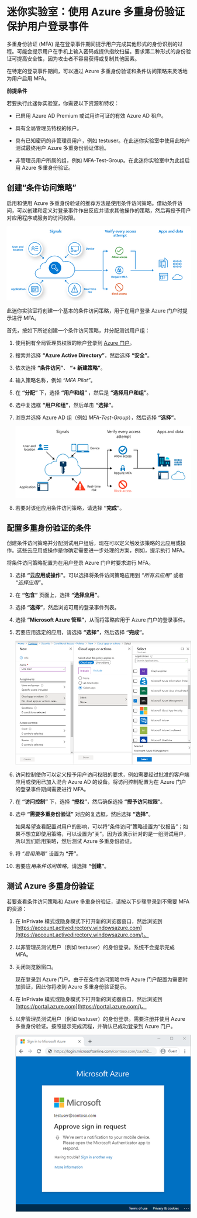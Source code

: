 ﻿# 迷你实验室：使用 Azure 多重身份验证保护用户登录事件

多重身份验证 (MFA) 是在登录事件期间提示用户完成其他形式的身份识别的过程。可能会提示用户在手机上输入密码或提供指纹扫描。要求第二种形式的身份验证可提高安全性，因为攻击者不容易获得或复制其他因素。

在特定的登录事件期间，可以通过 Azure 多重身份验证和条件访问策略来灵活地为用户启用 MFA。

**前提条件**

若要执行此迷你实验室，你需要以下资源和特权：

* 已启用 Azure AD Premium 或试用许可证的有效 Azure AD 租户。 


* 具有全局管理员特权的帐户。

* 具有已知密码的非管理员用户，例如 testuser。在此迷你实验室中使用此帐户测试最终用户 Azure 多重身份验证体验。 


* 非管理员用户所属的组，例如 MFA-Test-Group。在此迷你实验室中为此组启用 Azure 多重身份验证。 


## 创建“条件访问策略”

启用和使用 Azure 多重身份验证的推荐方法是使用条件访问策略。借助条件访问，可以创建和定义对登录事件作出反应并请求其他操作的策略，然后再授予用户对应用程序或服务的访问权限。

![条件访问如何确保登录过程安全的概述图](../../Linked_Image_Files/demo_conditional_access_image1.png)

此迷你实验室将创建一个基本的条件访问策略，用于在用户登录 Azure 门户时提示进行 MFA。 

首先，按如下所述创建一个条件访问策略，并分配测试用户组：

1. 使用拥有全局管理员权限的帐户登录到 [Azure 门户](https://portal.azure.com/)。

2. 搜索并选择 **“Azure Active Directory”**，然后选择 **“安全”**。

3. 依次选择 **“条件访问”**、 **“+ 新建策略”**。

4. 输入策略名称，例如 *“MFA Pilot”*。

5. 在 **“分配”** 下，选择 **“用户和组”** ，然后是 **“选择用户和组”**。

6. 选中复选框 **“用户和组”**，然后单击 **“选择”**。

7. 浏览并选择 Azure AD 组（例如 *MFA-Test-Group*），然后选择 **“选择”**。

    [![图 3](../../Linked_Image_Files/conditional_access_image2.png)](https://docs.microsoft.com/zh-cn/azure/active-directory/authentication/media/tutorial-enable-azure-mfa/select-group-for-conditional-access.png#lightbox)

8. 若要对该组应用条件访问策略，请选择 **“完成”**。

## 配置多重身份验证的条件

创建条件访问策略并分配测试用户组后，现在可以定义触发该策略的云应用或操作。这些云应用或操作是你确定需要进一步处理的方案，例如，提示执行 MFA。 

将条件访问策略配置为在用户登录 Azure 门户时要求进行 MFA。

1. 选择 **“云应用或操作”**。可以选择将条件访问策略应用到 *“所有云应用”* 或者 *“选择应用”*。

1. 在 **“包含”** 页面上，选择 **“选择应用”**。

2. 选择 **“选择”**，然后浏览可用的登录事件列表。

1. 选择 **“Microsoft Azure 管理”**，从而将策略应用于 Azure 门户的登录事件。

3. 若要应用选定的应用，请选择 **“选择”**，然后选择 **“完成”**。

    ![选择要包含在条件访问策略中的 Microsoft Azure 管理应用](../../Linked_Image_Files/demo_conditional_access_image3.png)

1. 访问控制使你可以定义授予用户访问权限的要求，例如需要经过批准的客户端应用或使用已加入混合 Azure AD 的设备。将访问控制配置为在 Azure 门户的登录事件期间需要进行 MFA。

1. 在 **“访问控制”** 下，选择 **“授权”**，然后确保选择 **“授予访问权限”**。

2. 选中 **“需要多重身份验证”** 对应的复选框，然后选择 **“选择”**。

    如果希望查看配置对用户的影响，可以将“条件访问”策略设置为“仅报告”；如果不想立即使用策略，可以设置为“关”。因为该演示针对的是一组测试用户，所以我们启用策略，然后测试 Azure 多重身份验证。

1. 将 *“启用策略”* 设置为 **“开”**。

2. 若要应*用条件访问策略*，请选择 **“创建”**。

## 测试 Azure 多重身份验证

若要查看条件访问策略和 Azure 多重身份验证，请按以下步骤登录到不需要 MFA 的资源：

1. 在 InPrivate 模式或隐身模式下打开新的浏览器窗口，然后浏览到 [https://account.activedirectory.windowsazure.com](https://account.activedirectory.windowsazure.com/)。

2. 以非管理员测试用户（例如 testuser）的身份登录。系统不会提示完成 MFA。

3. 关闭浏览器窗口。

    现在登录到 Azure 门户。由于在条件访问策略中将 Azure 门户配置为需要附加验证，因此你将收到 Azure 多重身份验证提示。

1. 在 InPrivate 模式或隐身模式下打开新的浏览器窗口，然后浏览到 [https://portal.azure.com](https://portal.azure.com/)。

2. 以非管理员测试用户（例如 testuser）的身份登录。需要注册并使用 Azure 多重身份验证。按照提示完成流程，并确认已成功登录到 Azure 门户。

    ![遵循浏览器提示，然后在你注册的多重身份验证提示上登录](../../Linked_Image_Files/demo_conditional_access_image4.png)

 

